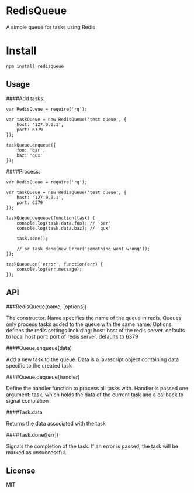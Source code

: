 RedisQueue
============

A simple queue for tasks using Redis

Install
============

    npm install redisqueue


Usage
------------

####Add tasks:

    var RedisQueue = require('rq');

    var taskQueue = new RedisQueue('test queue', {
        host: '127.0.0.1',
        port: 6379
    });

    taskQueue.enqueue({
        foo: 'bar',
        baz: 'qux'
    });

####Process:
    
    var RedisQueue = require('rq');

    var taskQueue = new RedisQueue('test queue', {
        host: '127.0.0.1',
        port: 6379
    });

    taskQueue.dequeue(function(task) {
        console.log(task.data.foo); // 'bar'
        console.log(task.data.baz); // 'qux'

        task.done();

        // or task.done(new Error('something went wrong'));
    });

    taskQueue.on('error', function(err) {
        console.log(err.message);
    });


API
---------

###RedisQueue(name, [options])

The constructor. Name specifies the name of the queue in redis. Queues only process tasks added to the queue with the same name. Options defines the redis settings including:
    host: host of the redis server. defaults to local host
    port: port of  redis server. defaults to 6379


####Queue.enqueue(data)

Add a new task to the queue. Data is a javascript object containing data specific to the created task

####Queue.dequeue(handler)

Define the handler function to process all tasks with. Handler is passed one argument: task, which holds the data of the current task and a callback to signal completion


####Task.data

Returns the data associated with the task

####Task.done([err])

Signals the completion of the task. If an error is passed, the task will be marked as unsuccessful.


License
--------

MIT
